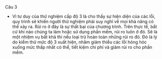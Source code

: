 Câu 3
-	Vì tư duy của thử nghiệm cấp độ 3 là cho thấy sự hiện diện của các lỗi, quy trình sẽ khiến người thử nghiệm phải suy nghĩ về mọi khả năng có thể xảy ra. Rủi ro ở đây là sự thất bại của chương trình. Trên thực tế, bất cứ khi nào chúng ta làm hoặc sử dụng phần mềm, rủi ro luôn ở đó. Sẽ là một nhiệm vụ bất khả thi nếu loại trừ hoàn toàn những rủi ro đó. Đó là lý do kiểm thử mức độ 3 xuất hiện, nhằm giảm thiểu các lỗi hỏng hóc xuống mức thấp nhất có thể, tiết kiệm chi phí và giảm rủi ro cho phần mềm.
